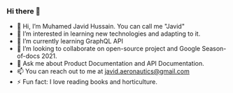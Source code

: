 ### Hi there 👋
- 👋 Hi, I’m Muhamed Javid Hussain. You can call me "Javid"
- 👀 I’m interested in learning new technologies and adapting to it.
- 🌱 I’m currently learning GraphQL API
- 💞️ I’m looking to collaborate on open-source project and Google Season-of-docs 2021.
- 💬 Ask me about Product Documentation and API Documentation.
- 📫 You can reach out to me at javid.aeronautics@gmail.com
- ⚡ Fun fact: I love reading books and horticulture.


<!--
**Javid-writer/Javid-writer** is a ✨ _special_ ✨ repository because its `README.md` (this file) appears on your GitHub profile.
-->
